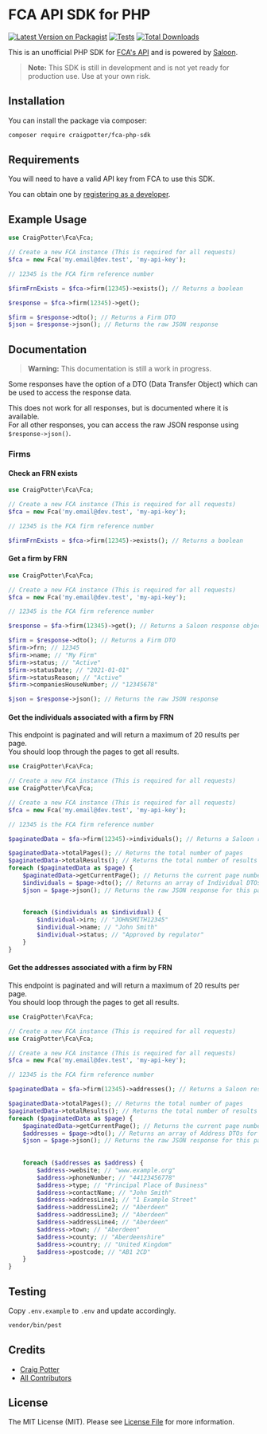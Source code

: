 # FCA API SDK for PHP
[![Latest Version on Packagist](https://img.shields.io/packagist/v/craigpotter/fca-php-sdk.svg?style=flat-square)](https://packagist.org/packages/craigpotter/fca-php-sdk)
[![Tests](https://img.shields.io/github/actions/workflow/status/craigpotter/fca-php-sdk/tests.yml?branch=main&label=tests&style=flat-square)](https://github.com/craigpotter/fca-php-sdk/actions/workflows/tests.yml)
[![Total Downloads](https://img.shields.io/packagist/dt/craigpotter/fca-php-sdk.svg?style=flat-square)](https://packagist.org/packages/craigpotter/fca-php-sdk)


This is an unofficial PHP SDK for [FCA's API](https://register.fca.org.uk/Developer/s/) and is powered by [Saloon](https://github.com/Sammyjo20/Saloon).

> **Note:** This SDK is still in development and is not yet ready for production use.
> Use at your own risk.

## Installation

You can install the package via composer:

```bash
composer require craigpotter/fca-php-sdk
```

## Requirements

You will need to have a valid API key from FCA to use this SDK. 

You can obtain one by [registering as a developer](https://register.fca.org.uk/Developer/s/).

## Example Usage

``` php
use CraigPotter\Fca\Fca;

// Create a new FCA instance (This is required for all requests)
$fca = new Fca('my.email@dev.test', 'my-api-key');

// 12345 is the FCA firm reference number

$firmFrnExists = $fca->firm(12345)->exists(); // Returns a boolean

$response = $fca->firm(12345)->get();

$firm = $response->dto(); // Returns a Firm DTO
$json = $response->json(); // Returns the raw JSON response
```

## Documentation

> **Warning:** This documentation is still a work in progress.

Some responses have the option of a DTO (Data Transfer Object) which can be used to access the response data.

This does not work for all responses, but is documented where it is available.  
For all other responses, you can access the raw JSON response using `$response->json()`.

### Firms

#### Check an FRN exists
```php
use CraigPotter\Fca\Fca;

// Create a new FCA instance (This is required for all requests)
$fca = new Fca('my.email@dev.test', 'my-api-key');

// 12345 is the FCA firm reference number

$firmFrnExists = $fca->firm(12345)->exists(); // Returns a boolean
```

#### Get a firm by FRN
```php
use CraigPotter\Fca\Fca;

// Create a new FCA instance (This is required for all requests)
$fca = new Fca('my.email@dev.test', 'my-api-key');

// 12345 is the FCA firm reference number

$response = $fa->firm(12345)->get(); // Returns a Saloon response object

$firm = $response->dto(); // Returns a Firm DTO
$firm->frn; // 12345
$firm->name; // "My Firm"
$firm->status; // "Active"
$firm->statusDate; // "2021-01-01"
$firm->statusReason; // "Active"
$firm->companiesHouseNumber; // "12345678"

$json = $response->json(); // Returns the raw JSON response
```

#### Get the individuals associated with a firm by FRN
This endpoint is paginated and will return a maximum of 20 results per page.  
You should loop through the pages to get all results.
```php
use CraigPotter\Fca\Fca;

// Create a new FCA instance (This is required for all requests)
use CraigPotter\Fca\Fca;

// Create a new FCA instance (This is required for all requests)
$fca = new Fca('my.email@dev.test', 'my-api-key');

// 12345 is the FCA firm reference number

$paginatedData = $fa->firm(12345)->individuals(); // Returns a Saloon response object

$paginatedData->totalPages(); // Returns the total number of pages
$paginatedData->totalResults(); // Returns the total number of results
foreach ($paginatedData as $page) {
    $paginatedData->getCurrentPage(); // Returns the current page number
    $individuals = $page->dto(); // Returns an array of Individual DTOs for this page
    $json = $page->json(); // Returns the raw JSON response for this page
    
    
    foreach ($individuals as $individual) {
        $individual->irn; // "JOHNSMITH12345"
        $individual->name; // "John Smith"
        $individual->status; // "Approved by regulator"
    }
}
```

#### Get the addresses associated with a firm by FRN
This endpoint is paginated and will return a maximum of 20 results per page.  
You should loop through the pages to get all results.
```php
use CraigPotter\Fca\Fca;

// Create a new FCA instance (This is required for all requests)
use CraigPotter\Fca\Fca;

// Create a new FCA instance (This is required for all requests)
$fca = new Fca('my.email@dev.test', 'my-api-key');

// 12345 is the FCA firm reference number

$paginatedData = $fa->firm(12345)->addresses(); // Returns a Saloon response object

$paginatedData->totalPages(); // Returns the total number of pages
$paginatedData->totalResults(); // Returns the total number of results
foreach ($paginatedData as $page) {
    $paginatedData->getCurrentPage(); // Returns the current page number
    $addresses = $page->dto(); // Returns an array of Address DTOs for this page
    $json = $page->json(); // Returns the raw JSON response for this page
    
    
    foreach ($addresses as $address) {
        $address->website; // "www.example.org"
        $address->phoneNumber; // "44123456778"
        $address->type; // "Principal Place of Business"
        $address->contactName; // "John Smith"
        $address->addressLine1; // "1 Example Street"
        $address->addressLine2; // "Aberdeen"
        $address->addressLine3; // "Aberdeen"
        $address->addressLine4; // "Aberdeen"
        $address->town; // "Aberdeen"
        $address->county; // "Aberdeenshire"
        $address->country; // "United Kingdom"
        $address->postcode; // "AB1 2CD"
    }
}
```

## Testing

Copy `.env.example` to `.env` and update accordingly.
```bash
vendor/bin/pest
```

## Credits

- [Craig Potter](https://github.com/craigpotter)
- [All Contributors](../../../contributors)

## License

The MIT License (MIT). Please see [License File](../LICENSE.md) for more information.

